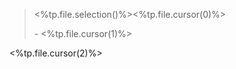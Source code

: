 > <%tp.file.selection()%><%tp.file.cursor(0)%>
> 
> <span class="signature"> - <%tp.file.cursor(1)%></span>

<%tp.file.cursor(2)%>